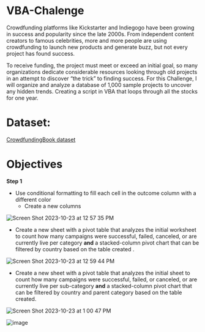 # VBA-Chalenge
Crowdfunding platforms like Kickstarter and Indiegogo have been growing in success and popularity since the late 2000s. From independent content creators to famous celebrities, more and more people are using crowdfunding to launch new products and generate buzz, but not every project has found success.

To receive funding, the project must meet or exceed an initial goal, so many organizations dedicate considerable resources looking through old projects in an attempt to discover “the trick” to finding success. For this Challenge, I will organize and analyze a database of 1,000 sample projects to uncover any hidden trends.
Creating a script in VBA that loops through all the stocks for one year.
# Dataset:
[CrowdfundingBook dataset](https://github.com/dilqvl62/VBA-Chalenge/blob/main/Data%26Output/CrowdfundingBook.xlsx)

# Objectives
**Step 1**
 * Use conditional formatting to fill each cell in the outcome column with a different color
   * Create a new columns
  
![Screen Shot 2023-10-23 at 12 57 35 PM](https://github.com/dilqvl62/VBA-Chalenge/assets/107519883/a189929f-8262-474f-874b-b33060fe0a91)

  * Create a new sheet with a pivot table that analyzes the initial worksheet to count how many campaigns were successful, failed, canceled, or are 
    currently live per category **and** a stacked-column pivot chart that can be filtered by country based on the table created .

  ![Screen Shot 2023-10-23 at 12 59 44 PM](https://github.com/dilqvl62/VBA-Chalenge/assets/107519883/6a8d0479-d93f-4fd1-a605-668092ff3aca)

* Create a new sheet with a pivot table that analyzes the initial sheet to count how many campaigns were successful, failed, or canceled, or are currently live per sub-category **and** a stacked-column pivot chart that can be filtered by country and parent category based on the table created.
  
![Screen Shot 2023-10-23 at 1 00 47 PM](https://github.com/dilqvl62/VBA-Chalenge/assets/107519883/8609a68c-2fdf-41fa-9945-1d2b294f31ff)

![image](https://github.com/dilqvl62/VBA-Chalenge/assets/107519883/d7ffca3e-7c37-4b6f-9098-cf3b266496eb)
